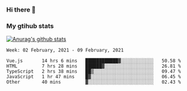 ### Hi there 👋

### My gtihub stats

[![Anurag's github stats](https://github-readme-stats.vercel.app/api?username=gaozhidong)](https://github.com/gaozhidong/github-readme-stats)

<!--START_SECTION:waka-->
```text
Week: 02 February, 2021 - 09 February, 2021

Vue.js       14 hrs 6 mins   ████████████▓░░░░░░░░░░░░   50.58 % 
HTML         7 hrs 28 mins   ██████▓░░░░░░░░░░░░░░░░░░   26.81 % 
TypeScript   2 hrs 38 mins   ██▒░░░░░░░░░░░░░░░░░░░░░░   09.47 % 
JavaScript   1 hr 47 mins    █▓░░░░░░░░░░░░░░░░░░░░░░░   06.45 % 
Other        40 mins         ▓░░░░░░░░░░░░░░░░░░░░░░░░   02.43 % 
```
<!--END_SECTION:waka-->